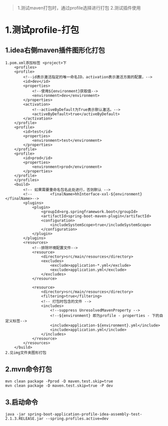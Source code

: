 > 1.测试maven打包时，通过profile选择进行打包
> 2.测试插件使用

# 1.测试profile-打包

## 1.idea右侧maven插件图形化打包

    1.pom.xml添加标签 <project>下
        <profiles>
        <profile>
            <!--id表示激活指定的唯一命名ID，activation表示激活方面的配置，-->
            <id>dev</id>
            <properties>
                <!--使用${environment}获取值-->
                <environment>dev</environment>
            </properties>
            <activation>
                <!--activeByDefault为True表示默认激活。-->
                <activeByDefault>true</activeByDefault>
            </activation>
        </profile>
        <profile>
            <id>test</id>
            <properties>
                <environment>test</environment>
            </properties>
        </profile>
        <profile>
            <id>prod</id>
            <properties>
                <environment>prod</environment>
            </properties>
        </profile>
        </profiles>
        <build>
            <!-- 如果需要重命名包名此处进行，否则默认 -->
            <!--        <finalName>hhInterface-xxl-${environment}</finalName>-->
            <plugins>
                <plugin>
                    <groupId>org.springframework.boot</groupId>
                    <artifactId>spring-boot-maven-plugin</artifactId>
                    <configuration>
                        <includeSystemScope>true</includeSystemScope>
                    </configuration>
                </plugin>
            </plugins>
            <resources>
                <!--排除环境配置文件-->
                <resource>
                    <directory>src/main/resources</directory>
                    <excludes>
                        <exclude>application-*.yml</exclude>
                        <exclude>application.yml</exclude>
                    </excludes>
                </resource>
    
                <resource>
                    <directory>src/main/resources</directory>
                    <filtering>true</filtering>
                    <!-- 打包时包含的文件 -->
                    <includes>
                        <!--suppress UnresolvedMavenProperty -->
                        <!--${environment} 即为profile - properties - 下的自定义标签-->
                        <include>application-${environment}.yml</include>
                        <include>application.yml</include>
                    </includes>
                </resource>
            </resources>
        </build>
    2.见img文件夹图形打包

## 2.mvn命令打包
    
    mvn clean package -Pprod -D maven.test.skip=true 
    mvn clean package -D maven.test.skip=true -P dev

## 3.启动命令

    java -jar spring-boot-application-profile-idea-assembly-test-2.1.3.RELEASE.jar --spring.profiles.active=dev
